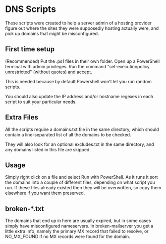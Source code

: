 # DNS Scripts
These scripts were created to help a server admin of a hosting provider figure out where the sites they were supposedly hosting actually were, and pick up domains that might be misconfigured.

## First time setup
(Recommended) Put the .ps1 files in their own folder.
Open up a PowerShell terminal with admin privileges.
Run the command "set-executionpolicy unrestricted" (without quotes) and accept.

This is needed because by default Powershell won't let you run random scripts.

You should also update the IP address and/or hostname regexes in each script to suit your particular needs.

## Extra Files
All the scripts require a domains.txt file in the same directory, which should contain a line-separated list of all the domains to be checked.

They will also look for an optional excludes.txt in the same directory, and any domains listed in this file are skipped.

## Usage
Simply right click on a file and select Run with PowerShell.
As it runs it sort the domains into a couple of different files, depending on what script you run.
If these files already existed then they will be overwritten, so copy them elsewhere if you want them preserved.

## broken-*.txt
The domains that end up in here are usually expired, but in some cases simply have misconfigured nameservers.
In broken-mailserver you get a little extra info, namely the primary MX record that failed to resolve, or NO_MX_FOUND if no MX records were found for the domain.
